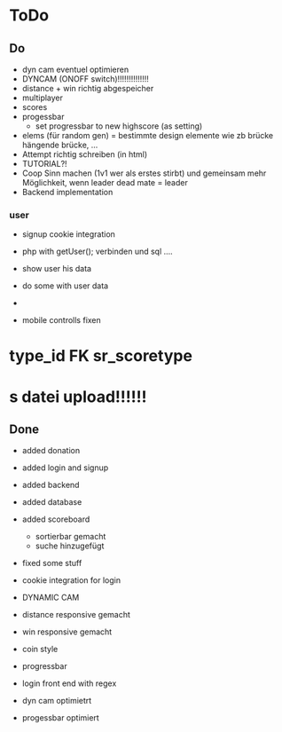 # ToDo

## Do

- dyn cam eventuel optimieren
- DYNCAM (ONOFF switch)!!!!!!!!!!!!!!
- distance + win richtig abgespeicher
- multiplayer
- scores
- progessbar
    - set progressbar to new highscore (as setting)
- elems (für random gen) = bestimmte design elemente wie zb brücke hängende brücke, ...
- Attempt richtig schreiben (in html)
- TUTORIAL?!
- Coop Sinn machen (1v1 wer als erstes stirbt) und gemeinsam mehr Möglichkeit,
wenn leader dead mate = leader 
- Backend implementation
### user
- signup cookie integration
- php with getUser(); verbinden und sql ....
- show user his data
- do some with user data
- 

- mobile controlls fixen

# type_id FK sr_scoretype
  

# s datei upload!!!!!!
 


## Done
- added donation
- added login and signup
- added backend 
- added database
- added scoreboard
  - sortierbar gemacht
  - suche hinzugefügt
- fixed some stuff 
- cookie integration for login



- DYNAMIC CAM
- distance responsive gemacht
- win responsive gemacht
- coin style
- progressbar
- login front end with regex 
- dyn cam  optimietrt
- progessbar optimiert

